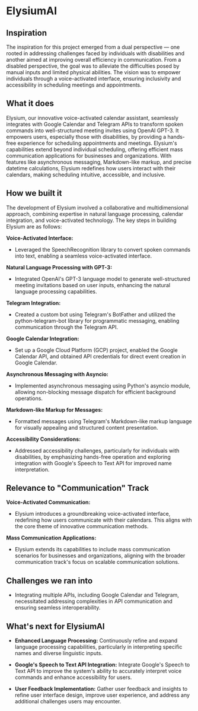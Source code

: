 # ElysiumAI
## Inspiration
The inspiration for this project emerged from a dual perspective — one rooted in addressing challenges faced by individuals with disabilities and another aimed at improving overall efficiency in communication. From a disabled perspective, the goal was to alleviate the difficulties posed by manual inputs and limited physical abilities. The vision was to empower individuals through a voice-activated interface, ensuring inclusivity and accessibility in scheduling meetings and appointments.

## What it does
Elysium, our innovative voice-activated calendar assistant, seamlessly integrates with Google Calendar and Telegram APIs to transform spoken commands into well-structured meeting invites using OpenAI GPT-3. It empowers users, especially those with disabilities, by providing a hands-free experience for scheduling appointments and meetings. Elysium's capabilities extend beyond individual scheduling, offering efficient mass communication applications for businesses and organizations. With features like asynchronous messaging, Markdown-like markup, and precise datetime calculations, Elysium redefines how users interact with their calendars, making scheduling intuitive, accessible, and inclusive.

## How we built it
The development of Elysium involved a collaborative and multidimensional approach, combining expertise in natural language processing, calendar integration, and voice-activated technology. The key steps in building Elysium are as follows:

**Voice-Activated Interface:**
- Leveraged the SpeechRecognition library to convert spoken commands into text, enabling a seamless voice-activated interface.

**Natural Language Processing with GPT-3:**
- Integrated OpenAI's GPT-3 language model to generate well-structured meeting invitations based on user inputs, enhancing the natural language processing capabilities.

**Telegram Integration:**
- Created a custom bot using Telegram's BotFather and utilized the python-telegram-bot library for programmatic messaging, enabling communication through the Telegram API.

**Google Calendar Integration:**
- Set up a Google Cloud Platform (GCP) project, enabled the Google Calendar API, and obtained API credentials for direct event creation in Google Calendar.

**Asynchronous Messaging with Asyncio:**
- Implemented asynchronous messaging using Python's asyncio module, allowing non-blocking message dispatch for efficient background operations.

**Markdown-like Markup for Messages:**
- Formatted messages using Telegram's Markdown-like markup language for visually appealing and structured content presentation.

**Accessibility Considerations:**
- Addressed accessibility challenges, particularly for individuals with disabilities, by emphasizing hands-free operation and exploring integration with Google's Speech to Text API for improved name interpretation.

## Relevance to "Communication" Track 

**Voice-Activated Communication:**
- Elysium introduces a groundbreaking voice-activated interface, redefining how users communicate with their calendars. This aligns with the core theme of innovative communication methods.

**Mass Communication Applications:**
- Elysium extends its capabilities to include mass communication scenarios for businesses and organizations, aligning with the broader communication track's focus on scalable communication solutions.

## Challenges we ran into
- Integrating multiple APIs, including Google Calendar and Telegram, necessitated addressing complexities in API communication and ensuring seamless interoperability.

## What's next for ElysiumAI
- **Enhanced Language Processing:**
Continuously refine and expand language processing capabilities, particularly in interpreting specific names and diverse linguistic inputs.

- **Google's Speech to Text API Integration:**
Integrate Google's Speech to Text API to improve the system's ability to accurately interpret voice commands and enhance accessibility for users.

- **User Feedback Implementation:**
Gather user feedback and insights to refine user interface design, improve user experience, and address any additional challenges users may encounter.
